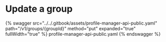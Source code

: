 # Update a group

{% swagger src="../../.gitbook/assets/profile-manager-api-public.yaml" path="/v1/groups/{groupId}" method="put" expanded="true" fullWidth="true" %} profile-manager-api-public.yaml {% endswagger %}

